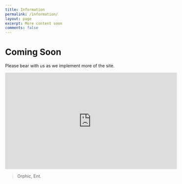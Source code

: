 ```yaml
---
title: Information
permalink: /information/
layout: page
excerpt: More content soon
comments: false
---
```


# Coming Soon

 Please bear with us as we implement more of the site.

<iframe width="560" height="315" src="https://www.youtube.com/embed/JANJ7xeQkis" frameborder="0" allow="accelerometer; encrypted-media; gyroscope; picture-in-picture" allowfullscreen></iframe>

> Orphic, Ent.